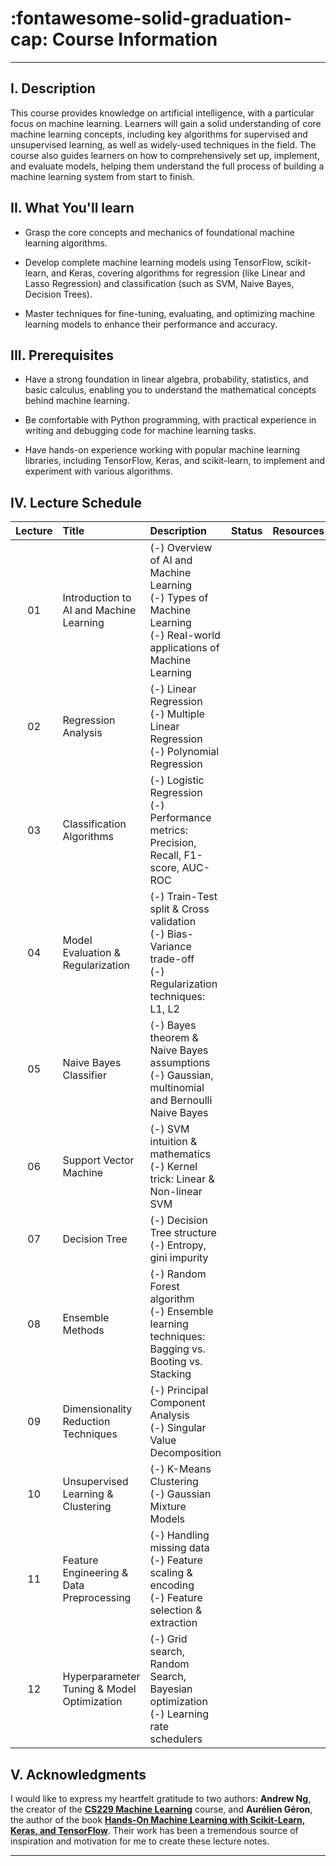 # :fontawesome-solid-graduation-cap: Course Information
---

## I. Description
This course provides knowledge on artificial intelligence, with a particular focus on machine learning. Learners will gain a solid understanding of core machine learning concepts, including key algorithms for supervised and unsupervised learning, as well as widely-used techniques in the field. The course also guides learners on how to comprehensively set up, implement, and evaluate models, helping them understand the full process of building a machine learning system from start to finish.


## II. What You'll learn 
- Grasp the core concepts and mechanics of foundational machine learning algorithms.

- Develop complete machine learning models using TensorFlow, scikit-learn, and Keras, covering 
algorithms for regression (like Linear and Lasso Regression) and classification (such as SVM, Naive Bayes, Decision Trees).

- Master techniques for fine-tuning, evaluating, and optimizing machine learning models to enhance their performance and accuracy.

## III. Prerequisites
- Have a strong foundation in linear algebra, probability, statistics, and basic calculus, enabling you to understand the mathematical concepts behind machine learning.

- Be comfortable with Python programming, with practical experience in writing and debugging code for machine learning tasks.

- Have hands-on experience working with popular machine learning libraries, including TensorFlow, Keras, and scikit-learn, to implement and experiment with various algorithms.


## IV. Lecture Schedule

| Lecture | Title | Description | Status | Resources |
| :-----: | :---- | :---------- | :----: | :-------: |
|    01   | Introduction to AI and Machine Learning | (-) Overview of AI and Machine Learning <br> (-) Types of Machine Learning <br> (-) Real-world applications of Machine Learning | | |
|    02   | Regression Analysis | (-) Linear Regression <br> (-) Multiple Linear Regression <br> (-) Polynomial Regression | | |
|    03   | Classification Algorithms | (-) Logistic Regression <br> (-) Performance metrics: Precision, Recall, F1-score, AUC-ROC | | |
|    04   | Model Evaluation & Regularization | (-) Train-Test split & Cross validation <br> (-) Bias-Variance trade-off <br> (-) Regularization techniques: L1, L2 | | | 
|    05   | Naive Bayes Classifier | (-) Bayes theorem & Naive Bayes assumptions <br> (-) Gaussian, multinomial and Bernoulli Naive Bayes | | |
|    06   | Support Vector Machine | (-) SVM intuition & mathematics <br> (-) Kernel trick: Linear & Non-linear SVM | | |
|    07   | Decision Tree | (-) Decision Tree structure <br> (-) Entropy, gini impurity | | |
|    08   | Ensemble Methods | (-) Random Forest algorithm <br> (-) Ensemble learning techniques: Bagging vs. Booting vs. Stacking | | |
|    09   | Dimensionality Reduction Techniques | (-) Principal Component Analysis <br> (-) Singular Value Decomposition | | |
|    10   | Unsupervised Learning & Clustering | (-) K-Means Clustering <br> (-) Gaussian Mixture Models | | |
|    11   | Feature Engineering & Data Preprocessing | (-) Handling missing data <br> (-) Feature scaling & encoding <br> (-) Feature selection & extraction | | |
|    12   | Hyperparameter Tuning & Model Optimization | (-) Grid search, Random Search, Bayesian optimization <br> (-) Learning rate schedulers | | | 

## V. Acknowledgments

I would like to express my heartfelt gratitude to two authors: **Andrew Ng**, the creator of the [**CS229 Machine Learning**](https://www.youtube.com/playlist?list=PLoROMvodv4rMiGQp3WXShtMGgzqpfVfbU) course, and **Aurélien Géron**, the author of the book [**Hands-On Machine Learning with Scikit-Learn, Keras, and TensorFlow**](https://drive.google.com/file/d/10-JBTdruL5iIAWNQxPpYKjcWS6E2uszY/view?usp=sharing). Their work has been a tremendous source of inspiration and motivation for me to create these lecture notes. 

---
</br>
